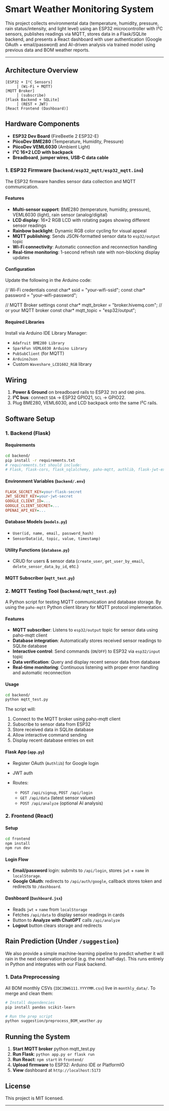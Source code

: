 # Smart Weather Monitoring System

This project collects environmental data (temperature, humidity, pressure, rain status/intensity, and light level) using an ESP32 microcontroller with I²C sensors, publishes readings via MQTT, stores data in a Flask/SQLite backend, and presents a React dashboard with user authentication (Google OAuth + email/password) and AI-driven analysis via trained model using previous data and BOM weather reports.

---

## Architecture Overview

```
[ESP32 + I²C Sensors]  
     │ (Wi‑Fi + MQTT)  
[MQTT Broker]  
     │ (subscribe)   
[Flask Backend + SQLite]  
     │ (REST + JWT)  
[React Frontend (Dashboard)]
```

## Hardware Components

* **ESP32 Dev Board** (FireBeetle 2 ESP32-E)
* **PiicoDev BME280** (Temperature, Humidity, Pressure)
* **PiicoDev VEML6030** (Ambient Light)
* **I²C 16×2 LCD with backpack**
* **Breadboard**, **jumper wires**, **USB-C data cable**

### 1. ESP32 Firmware (`backend/esp32_mqtt/esp32_mqtt.ino`)

The ESP32 firmware handles sensor data collection and MQTT communication.

#### Features

* **Multi-sensor support**: BME280 (temperature, humidity, pressure), VEML6030 (light), rain sensor (analog/digital)
* **LCD display**: 16×2 RGB LCD with rotating pages showing different sensor readings
* **Rainbow backlight**: Dynamic RGB color cycling for visual appeal
* **MQTT publishing**: Sends JSON-formatted sensor data to `esp32/output` topic
* **Wi-Fi connectivity**: Automatic connection and reconnection handling
* **Real-time monitoring**: 1-second refresh rate with non-blocking display updates

#### Configuration

Update the following in the Arduino code:


// Wi-Fi credentials
const char* ssid = "your-wifi-ssid";
const char* password = "your-wifi-password";

// MQTT Broker settings
const char* mqtt_broker = "broker.hivemq.com";  // or your MQTT broker
const char* mqtt_topic = "esp32/output";


#### Required Libraries

Install via Arduino IDE Library Manager:
* `Adafruit BME280 Library`
* `SparkFun VEML6030 Arduino Library`
* `PubSubClient` (for MQTT)
* `ArduinoJson`
* Custom `Waveshare_LCD1602_RGB` library

## Wiring

1. **Power & Ground** on breadboard rails to ESP32 `3V3` and `GND` pins.
2. **I²C bus**: connect `SDA` → ESP32 GPIO21, `SCL` → GPIO22.
3. Plug BME280, VEML6030, and LCD backpack onto the same I²C rails.
   

## Software Setup

### 1. Backend (Flask)

#### Requirements

```bash
cd backend/
pip install -r requirements.txt
# requirements.txt should include:
# Flask, flask-cors, flask_sqlalchemy, paho-mqtt, authlib, flask-jwt-extended, openai
```

#### Environment Variables (`backend/.env`)

```ini
FLASK_SECRET_KEY=your-flask-secret
JWT_SECRET_KEY=your-jwt-secret
GOOGLE_CLIENT_ID=...
GOOGLE_CLIENT_SECRET=...
OPENAI_API_KEY=...
```

#### Database Models (`models.py`)

* `User(id, name, email, password_hash)`
* `SensorData(id, topic, value, timestamp)`

#### Utility Functions (`database.py`)

* CRUD for users & sensor data (`create_user`, `get_user_by_email`, `delete_sensor_data_by_id`, etc.)

#### MQTT Subscriber (`mqtt_test.py`)
### 2. MQTT Testing Tool (`backend/mqtt_test.py`)

A Python script for testing MQTT communication and database storage. By using the `paho-mqtt` Python client library for MQTT protocol implementation.

#### Features

* **MQTT subscriber**: Listens to `esp32/output` topic for sensor data using paho-mqtt client
* **Database integration**: Automatically stores received sensor readings to SQLite database
* **Interactive control**: Send commands (`ON`/`OFF`) to ESP32 via `esp32/input` topic
* **Data verification**: Query and display recent sensor data from database
* **Real-time monitoring**: Continuous listening with proper error handling and automatic reconnection

#### Usage

```bash
cd backend/
python mqtt_test.py
```

The script will:
1. Connect to the MQTT broker using paho-mqtt client
2. Subscribe to sensor data from ESP32
3. Store received data in SQLite database
4. Allow interactive command sending
5. Display recent database entries on exit



#### Flask App (`app.py`)

* Register OAuth (`Authlib`) for Google login
* JWT auth
* Routes:

  * `POST /api/signup`, `POST /api/login`
  * `GET /api/data` (latest sensor values)
  * `POST /api/analyze` (optional AI analysis)

### 2. Frontend (React)

#### Setup

```bash
cd frontend
npm install
npm run dev
```

#### Login Flow

* **Email/password** login: submits to `/api/login`, stores `jwt` + `name` in `localStorage`.
* **Google OAuth**: redirects to `/api/auth/google`, callback stores token and redirects to `/dashboard`.

#### Dashboard (`Dashboard.jsx`)

* Reads `jwt` + `name` from `localStorage`
* Fetches `/api/data` to display sensor readings in cards
* Button to **Analyze with ChatGPT** calls `/api/analyze`
* **Logout** button clears storage and redirects

## Rain Prediction (Under `/suggestion`)

We also provide a simple machine-learning pipeline to predict whether it will rain in the next observation period (e.g. the next half-day). This runs entirely in Python and integrates with our Flask backend.

### 1. Data Preprocessing

All BOM monthly CSVs (`IDCJDW6111.YYYYMM.csv`) live in `monthly_data/`. To merge and clean them:

```bash
# Install dependencies
pip install pandas scikit-learn

# Run the prep script
python suggestion/preprocess_BOM_weather.py
```



## Running the System

1. **Start MQTT broker** python mqtt_test.py
2. **Run Flask**: `python app.py or flask run`
3. **Run React**: `npm start` in `frontend/`
4. **Upload firmware** to ESP32: Arduino IDE or PlatformIO
5. **View** dashboard at `http://localhost:5173`

## License

This project is MIT licensed.

---
